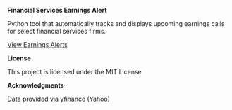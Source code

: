 **Financial Services Earnings Alert**

Python tool that automatically tracks and displays upcoming earnings calls for select financial services firms.

[View Earnings Alerts](alerts.md)

**License**

This project is licensed under the MIT License

**Acknowledgments**

Data provided via yfinance (Yahoo)